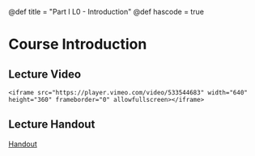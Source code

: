 @def title = "Part I L0 - Introduction"
@def hascode = true

# Course Introduction
## Lecture Video
~~~
<iframe src="https://player.vimeo.com/video/533544683" width="640" height="360" frameborder="0" allowfullscreen></iframe>
~~~
## Lecture Handout
[Handout](/part_i/ME319_-_Mechatronics_-_Part_I_Lecture_0_Class_Introduction.pdf)